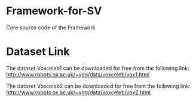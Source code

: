 # Framework-for-SV
Core source code of the Framework

# Dataset Link
The dataset Voxceleb1 can be downloaded for free from the following link:
http://www.robots.ox.ac.uk/~vgg/data/voxceleb/vox1.html

The dataset Voxceleb2 can be downloaded for free from the following link:
http://www.robots.ox.ac.uk/~vgg/data/voxceleb/vox2.html
